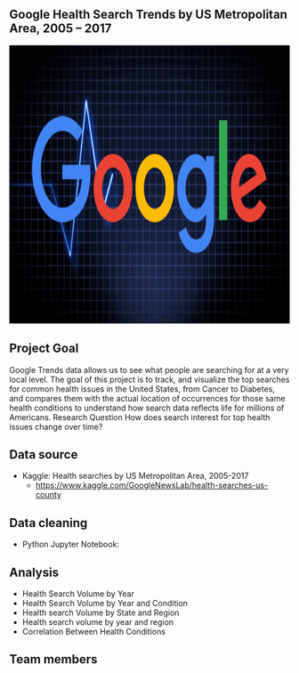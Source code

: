 ## Google Health Search Trends by US Metropolitan Area, 2005 – 2017
<img src="Image/google-medic-update-1533729137.gif" height="500" width="900" />

## Project Goal
Google Trends data allows us to see what people are searching for at a very local level. The goal of this project is to track, and visualize the top searches for common health issues in the United States, from Cancer to Diabetes, and compares them with the actual location of occurrences for those same health conditions to understand how search data reflects life for millions of Americans.
Research Question
How does search interest for top health issues change over time? 

## Data source
* Kaggle: Health searches by US Metropolitan Area, 2005-2017
   - https://www.kaggle.com/GoogleNewsLab/health-searches-us-county
## Data cleaning 
* Python Jupyter Notebook:
## Analysis 
* Health Search Volume by Year
* Health Search Volume by Year and Condition
* Health search Volume by State and Region
* Health search volume by year and region 
* Correlation Between Health Conditions
## Team members


